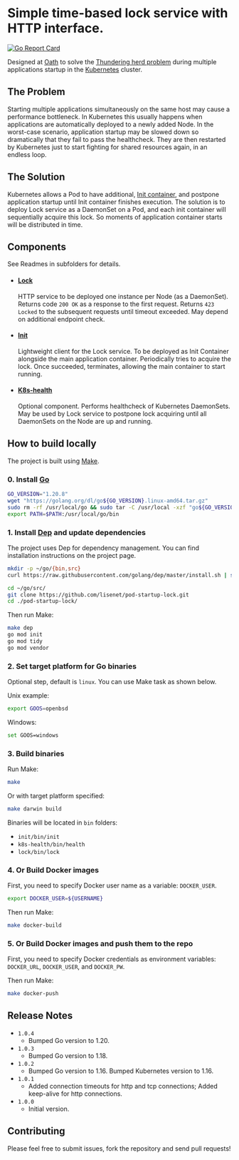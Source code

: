 # Simple time-based lock service with HTTP interface.

[![Go Report Card](https://goreportcard.com/badge/github.com/lisenet/pod-startup-lock)](https://goreportcard.com/report/github.com/lisenet/pod-startup-lock)

Designed at [Oath](https://www.oath.com) to solve the [Thundering herd problem](https://en.wikipedia.org/wiki/Thundering_herd_problem) during multiple applications startup in the [Kubernetes](https://kubernetes.io) cluster. 

## The Problem

Starting multiple applications simultaneously on the same host may cause a performance bottleneck.
In Kubernetes this usually happens when applications are automatically deployed to a newly added Node.
In the worst-case scenario, application startup may be slowed down so dramatically that they fail to pass the healthcheck. 
They are then restarted by Kubernetes just to start fighting for shared resources again, in an endless loop.

## The Solution

Kubernetes allows a Pod to have additional, [Init container](https://kubernetes.io/docs/concepts/workloads/pods/init-containers/#examples),
and postpone application startup until Init container finishes execution.
The solution is to deploy Lock service as a DaemonSet on a Pod, and each init container will sequentially acquire this lock.
So moments of application container starts will be distributed in time.

## Components

See Readmes in subfolders for details.

* #### [Lock](lock/README.md)
  HTTP service to be deployed one instance per Node (as a DaemonSet).
  Returns code `200 OK` as a response to the first request.
  Returns `423 Locked` to the subsequent requests until timeout exceeded.
  May depend on additional endpoint check.
  
* #### [Init](init/README.md)
  Lightweight client for the Lock service. To be deployed as Init Container alongside the main application container.
  Periodically tries to acquire the lock. Once succeeded, terminates, allowing the main container to start running.
  
* #### [K8s-health](k8s-health/README.md)
  Optional component. Performs healthcheck of Kubernetes DaemonSets.
  May be used by Lock service to postpone lock acquiring until all DaemonSets on the Node are up and running.

## How to build locally

The project is built using [Make](https://www.gnu.org/software/make/).

### 0. Install [Go](https://golang.org/dl/)

```bash
GO_VERSION="1.20.8"
wget "https://golang.org/dl/go${GO_VERSION}.linux-amd64.tar.gz"
sudo rm -rf /usr/local/go && sudo tar -C /usr/local -xzf "go${GO_VERSION}.linux-amd64.tar.gz"
export PATH=$PATH:/usr/local/go/bin
```

### 1. Install [Dep](https://golang.github.io/dep) and update dependencies

The project uses Dep for dependency management. You can find installation instructions on the project page.

```bash
mkdir -p ~/go/{bin,src}
curl https://raw.githubusercontent.com/golang/dep/master/install.sh | sh
```

```bash
cd ~/go/src/
git clone https://github.com/lisenet/pod-startup-lock.git
cd ./pod-startup-lock/
```

Then run Make: 

```bash
make dep
go mod init
go mod tidy
go mod vendor
```

### 2. Set target platform for Go binaries

Optional step, default is `linux`. You can use Make task as shown below.

Unix example:

```bash
export GOOS=openbsd
```

Windows:

```bash
set GOOS=windows
```

### 3. Build binaries

Run Make:

```bash
make
```

Or with target platform specified: 

```bash
make darwin build
```

Binaries will be located in `bin` folders:
* `init/bin/init`
* `k8s-health/bin/health`
* `lock/bin/lock`

### 4. Or Build Docker images

First, you need to specify Docker user name as a variable: `DOCKER_USER`.

```bash
export DOCKER_USER=${USERNAME}
```

Then run Make:

```bash
make docker-build
```

### 5. Or Build Docker images and push them to the repo

First, you need to specify Docker credentials as environment variables: `DOCKER_URL`, `DOCKER_USER`, and `DOCKER_PW`.

Then run Make:

```bash
make docker-push
```

## Release Notes

* `1.0.4`
    - Bumped Go version to 1.20.
* `1.0.3`
    - Bumped Go version to 1.18.
* `1.0.2`
    - Bumped Go version to 1.16. Bumped Kubernetes version to 1.16.
* `1.0.1`
    - Added connection timeouts for http and tcp connections; Added keep-alive for http connections. 
* `1.0.0`
    - Initial version.
    
## Contributing

Please feel free to submit issues, fork the repository and send pull requests!
